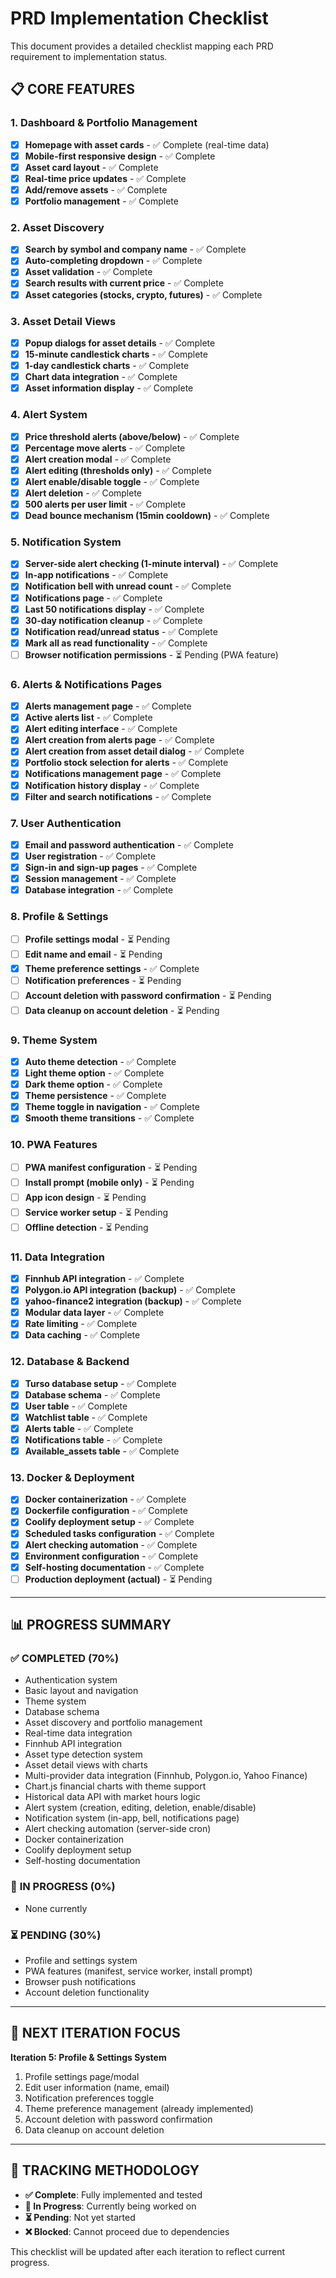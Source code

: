 # PRD Implementation Checklist

This document provides a detailed checklist mapping each PRD requirement to implementation status.

## 📋 **CORE FEATURES**

### 1. Dashboard & Portfolio Management
- [x] **Homepage with asset cards** - ✅ Complete (real-time data)
- [x] **Mobile-first responsive design** - ✅ Complete
- [x] **Asset card layout** - ✅ Complete
- [x] **Real-time price updates** - ✅ Complete
- [x] **Add/remove assets** - ✅ Complete
- [x] **Portfolio management** - ✅ Complete

### 2. Asset Discovery
- [x] **Search by symbol and company name** - ✅ Complete
- [x] **Auto-completing dropdown** - ✅ Complete
- [x] **Asset validation** - ✅ Complete
- [x] **Search results with current price** - ✅ Complete
- [x] **Asset categories (stocks, crypto, futures)** - ✅ Complete

### 3. Asset Detail Views
- [x] **Popup dialogs for asset details** - ✅ Complete
- [x] **15-minute candlestick charts** - ✅ Complete
- [x] **1-day candlestick charts** - ✅ Complete
- [x] **Chart data integration** - ✅ Complete
- [x] **Asset information display** - ✅ Complete

### 4. Alert System
- [x] **Price threshold alerts (above/below)** - ✅ Complete
- [x] **Percentage move alerts** - ✅ Complete
- [x] **Alert creation modal** - ✅ Complete
- [x] **Alert editing (thresholds only)** - ✅ Complete
- [x] **Alert enable/disable toggle** - ✅ Complete
- [x] **Alert deletion** - ✅ Complete
- [x] **500 alerts per user limit** - ✅ Complete
- [x] **Dead bounce mechanism (15min cooldown)** - ✅ Complete

### 5. Notification System
- [x] **Server-side alert checking (1-minute interval)** - ✅ Complete
- [x] **In-app notifications** - ✅ Complete
- [x] **Notification bell with unread count** - ✅ Complete
- [x] **Notifications page** - ✅ Complete
- [x] **Last 50 notifications display** - ✅ Complete
- [x] **30-day notification cleanup** - ✅ Complete
- [x] **Notification read/unread status** - ✅ Complete
- [x] **Mark all as read functionality** - ✅ Complete
- [ ] **Browser notification permissions** - ⏳ Pending (PWA feature)

### 6. Alerts & Notifications Pages
- [x] **Alerts management page** - ✅ Complete
- [x] **Active alerts list** - ✅ Complete
- [x] **Alert editing interface** - ✅ Complete
- [x] **Alert creation from alerts page** - ✅ Complete
- [x] **Alert creation from asset detail dialog** - ✅ Complete
- [x] **Portfolio stock selection for alerts** - ✅ Complete
- [x] **Notifications management page** - ✅ Complete
- [x] **Notification history display** - ✅ Complete
- [x] **Filter and search notifications** - ✅ Complete

### 7. User Authentication
- [x] **Email and password authentication** - ✅ Complete
- [x] **User registration** - ✅ Complete
- [x] **Sign-in and sign-up pages** - ✅ Complete
- [x] **Session management** - ✅ Complete
- [x] **Database integration** - ✅ Complete

### 8. Profile & Settings
- [ ] **Profile settings modal** - ⏳ Pending
- [ ] **Edit name and email** - ⏳ Pending
- [x] **Theme preference settings** - ✅ Complete
- [ ] **Notification preferences** - ⏳ Pending
- [ ] **Account deletion with password confirmation** - ⏳ Pending
- [ ] **Data cleanup on account deletion** - ⏳ Pending

### 9. Theme System
- [x] **Auto theme detection** - ✅ Complete
- [x] **Light theme option** - ✅ Complete
- [x] **Dark theme option** - ✅ Complete
- [x] **Theme persistence** - ✅ Complete
- [x] **Theme toggle in navigation** - ✅ Complete
- [x] **Smooth theme transitions** - ✅ Complete

### 10. PWA Features
- [ ] **PWA manifest configuration** - ⏳ Pending
- [ ] **Install prompt (mobile only)** - ⏳ Pending
- [ ] **App icon design** - ⏳ Pending
- [ ] **Service worker setup** - ⏳ Pending
- [ ] **Offline detection** - ⏳ Pending

### 11. Data Integration
- [x] **Finnhub API integration** - ✅ Complete
- [x] **Polygon.io API integration (backup)** - ✅ Complete
- [x] **yahoo-finance2 integration (backup)** - ✅ Complete
- [x] **Modular data layer** - ✅ Complete
- [x] **Rate limiting** - ✅ Complete
- [x] **Data caching** - ✅ Complete

### 12. Database & Backend
- [x] **Turso database setup** - ✅ Complete
- [x] **Database schema** - ✅ Complete
- [x] **User table** - ✅ Complete
- [x] **Watchlist table** - ✅ Complete
- [x] **Alerts table** - ✅ Complete
- [x] **Notifications table** - ✅ Complete
- [x] **Available_assets table** - ✅ Complete

### 13. Docker & Deployment
- [x] **Docker containerization** - ✅ Complete
- [x] **Dockerfile configuration** - ✅ Complete
- [x] **Coolify deployment setup** - ✅ Complete
- [x] **Scheduled tasks configuration** - ✅ Complete
- [x] **Alert checking automation** - ✅ Complete
- [x] **Environment configuration** - ✅ Complete
- [x] **Self-hosting documentation** - ✅ Complete
- [ ] **Production deployment (actual)** - ⏳ Pending

---

## 📊 **PROGRESS SUMMARY**

### ✅ **COMPLETED (70%)**
- Authentication system
- Basic layout and navigation
- Theme system
- Database schema
- Asset discovery and portfolio management
- Real-time data integration
- Finnhub API integration
- Asset type detection system
- Asset detail views with charts
- Multi-provider data integration (Finnhub, Polygon.io, Yahoo Finance)
- Chart.js financial charts with theme support
- Historical data API with market hours logic
- Alert system (creation, editing, deletion, enable/disable)
- Notification system (in-app, bell, notifications page)
- Alert checking automation (server-side cron)
- Docker containerization
- Coolify deployment setup
- Self-hosting documentation

### 🚧 **IN PROGRESS (0%)**
- None currently

### ⏳ **PENDING (30%)**
- Profile and settings system
- PWA features (manifest, service worker, install prompt)
- Browser push notifications
- Account deletion functionality

---

## 🎯 **NEXT ITERATION FOCUS**

**Iteration 5: Profile & Settings System**
1. Profile settings page/modal
2. Edit user information (name, email)
3. Notification preferences toggle
4. Theme preference management (already implemented)
5. Account deletion with password confirmation
6. Data cleanup on account deletion

---

## 📝 **TRACKING METHODOLOGY**

- **✅ Complete**: Fully implemented and tested
- **🚧 In Progress**: Currently being worked on
- **⏳ Pending**: Not yet started
- **❌ Blocked**: Cannot proceed due to dependencies

This checklist will be updated after each iteration to reflect current progress.
